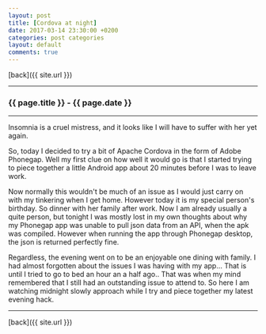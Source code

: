 ```yaml
---
layout: post
title: [Cordova at night]
date: 2017-03-14 23:30:00 +0200
categories: post categories
layout: default
comments: true
---
```

[back]({{ site.url }})

* * *

### {{ page.title }} - {{ page.date }}

* * *

<!--excerpt.start-->
Insomnia is a cruel mistress, and it looks like I will have to suffer with her yet again.
<!--excerpt.end-->

So, today I decided to try a bit of Apache Cordova in the form of Adobe Phonegap. Well my first clue on how well
it would go is that I started trying to piece together a little Android app about 20 minutes before I was to leave work.

Now normally this wouldn't be much of an issue as I would just carry on with my tinkering when I get home. However today
it is my special person's birthday. So dinner with her family after work. Now I am already usually a quite person, but tonight
I was mostly lost in my own thoughts about why my Phonegap app was unable to pull json data from an API, when the apk was compiled.
However when running the app through Phonegap desktop, the json is returned perfectly fine.

Regardless, the evening went on to be an enjoyable one dining with family. I had almost forgotten about the issues I was having with my app...
That is until I tried to go to bed an hour an a half ago.. That was when my mind remembered that I still had an outstanding issue to attend to.
So here I am watching midnight slowly approach while I try and piece together my latest evening hack.

* * *

[back]({{ site.url }})
